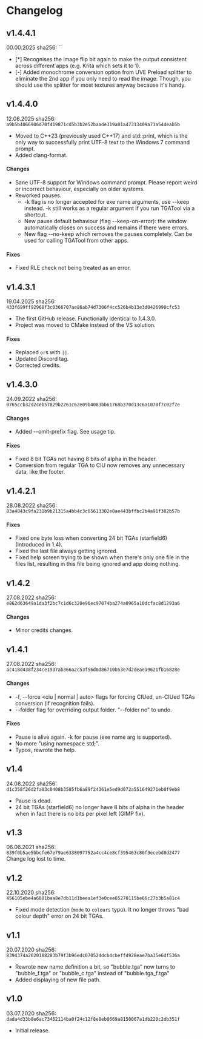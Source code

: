 # Changelog
## v1.4.4.1
00.00.2025
sha256: ``
* [*] Recognises the image flip bit again to make the output consistent across different apps (e.g. Krita which sets it to 1).
* [-] Added monochrome conversion option from UVE Preload splitter to eliminate the 2nd app if you only need to read the image. Though, you should use the splitter for most textures anyway because it's handy.

## v1.4.4.0
12.06.2025
sha256: `a9b5b4066906d70f419871cd5b3b2e52baade319a01a47313409a71a544eab5b`
* Moved to C++23 (previously used C++17) and std::print, which is the only way to successfully print UTF-8 text to the Windows 7 command prompt.
* Added clang-format.
#### Changes
* Sane UTF-8 support for Windows command prompt. Please report weird or incorrect behaviour, especially on older systems.
* Reworked pauses.
    * -k flag is no longer accepted for exe name arguments, use --keep instead. -k still works as a regular argument if you run TGATool via a shortcut.
    * New pause default behaviour (flag --keep-on-error): the window automatically closes on success and remains if there were errors.
    * New flag --no-keep which removes the pauses completely. Can be used for calling TGATool from other apps.
#### Fixes
* Fixed RLE check not being treated as an error.

## v1.4.3.1
19.04.2025
sha256: `433f699ff92968f3c0366707ae86ab74d7306f4cc526b4b13e3d0426990cfc53`
* The first GitHub release. Functionally identical to 1.4.3.0.
* Project was moved to CMake instead of the VS solution.
#### Fixes
* Replaced `or`s with `||`.
* Updated Discord tag.
* Corrected credits.

## v1.4.3.0
24.09.2022
sha256: `0765ccb32d2ceb57829b2261c62e09b4083bb61768b370d13c6a1070f7c02f7e`
#### Changes
* Added --omit-prefix flag. See usage tip.
#### Fixes
* Fixed 8 bit TGAs not having 8 bits of alpha in the header.
* Conversion from regular TGA to CIU now removes any unnecessary data, like the footer.

## v1.4.2.1
28.08.2022
sha256: `83a4843c9fa231b9b21315a4bb4c3c65613302e0ae443bffbc2b4a91f382b57b`
#### Fixes
* Fixed one byte loss when converting 24 bit TGAs (starfield6) (Introduced in 1.4).
* Fixed the last file always getting ignored.
* Fixed help screen trying to be shown when there's only one file in the files list, resulting in this file being ignored and app doing nothing.

## v1.4.2
27.08.2022
sha256: `e862d63649a1da3f2bc7c1d6c320e96ec97074ba274a0965a10dcfac8d1293a6`
#### Changes
* Minor credits changes.

## v1.4.1
27.08.2022
sha256: `ac418d438f234ce1937ab366a2c53f56d0d86710b53e7d2deaea9621fb16828e`
#### Changes
* -f, --force <ciu | normal | auto> flags for forcing CIUed, un-CIUed TGAs conversion (if recognition fails).
* --folder <path> flag for overriding output folder. "--folder no" to undo.
#### Fixes
* Pause is alive again. -k for pause (exe name arg is supported).
* No more "using namespace std;".
* Typos, rewrote the help.

## v1.4
24.08.2022
sha256: `d1c358f26d2fa03c0408b3585fb6a89f24361e5ed9d072a551649271eb0f9eb8`
* Pause is dead.
* 24 bit TGAs (starfield6) no longer have 8 bits of alpha in the header when in fact there is no bits per pixel left (GIMP fix).

## v1.3
06.06.2021
sha256: `839f0b5ae5bbcfe67e79ae6338097752a4cc4ce8cf395463c86f3ecebd8d2477`
Change log lost to time.

## v1.2
22.10.2020
sha256: `456105ebe4a6881baa8e7db11d1beea1ef3e0cee65270115be66c27b3b5a81c4`
* Fixed mode detection (`mode` to `colours` typo). It no longer throws "bad colour depth" error on 24 bit TGAs.

## v1.1
20.07.2020
sha256: `8394374a2620188283b79f3b96edc070524dcb4cbeffd928eae7ba35e6df536a`
* Rewrote new name definition a bit, so "bubble.tga" now turns to "bubble_f.tga" or "bubble_c.tga" instead of "bubble.tga_f.tga"
* Added displaying of new file path.

## v1.0
03.07.2020
sha256: `dada4d33b8e6ac73462114ba0f24c12f8e8eb0669a8150067a1db220c2db351f`
* Initial release.